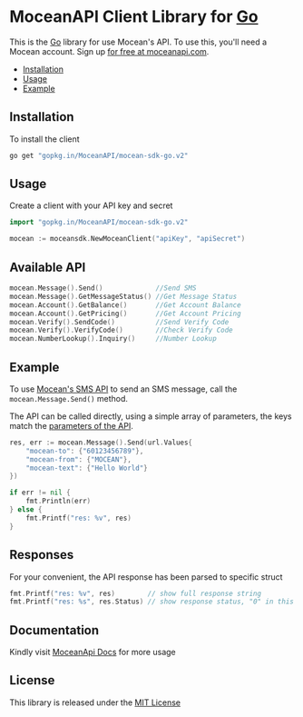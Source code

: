 MoceanAPI Client Library for [Go](https://golang.org/) 
============================

This is the [Go](https://golang.org/) library for use Mocean's API. To use this, you'll need a Mocean account. Sign up [for free at 
moceanapi.com][signup].

 * [Installation](#installation)
 * [Usage](#usage)
 * [Example](#example)

## Installation

To install the client

```bash
go get "gopkg.in/MoceanAPI/mocean-sdk-go.v2"
```

## Usage

Create a client with your API key and secret

```go
import "gopkg.in/MoceanAPI/mocean-sdk-go.v2"

mocean := moceansdk.NewMoceanClient("apiKey", "apiSecret")
```

## Available API
```go
mocean.Message().Send()             //Send SMS
mocean.Message().GetMessageStatus() //Get Message Status
mocean.Account().GetBalance()       //Get Account Balance
mocean.Account().GetPricing()       //Get Account Pricing
mocean.Verify().SendCode()          //Send Verify Code
mocean.Verify().VerifyCode()        //Check Verify Code
mocean.NumberLookup().Inquiry()     //Number Lookup
```

## Example

To use [Mocean's SMS API][doc_sms] to send an SMS message, call the `mocean.Message.Send()` method.

The API can be called directly, using a simple array of parameters, the keys match the [parameters of the API][doc_sms].

```go
res, err := mocean.Message().Send(url.Values{
    "mocean-to": {"60123456789"},
    "mocean-from": {"MOCEAN"},
    "mocean-text": {"Hello World"}
})

if err != nil {
    fmt.Println(err)
} else {
    fmt.Printf("res: %v", res)
}
```

## Responses

For your convenient, the API response has been parsed to specific struct

```go
fmt.Printf("res: %v", res)        // show full response string
fmt.Printf("res: %s", res.Status) // show response status, "0" in this case
```

## Documentation

Kindly visit [MoceanApi Docs][doc_main] for more usage

## License

This library is released under the [MIT License][license]

[signup]: https://dashboard.moceanapi.com/register?medium=github&campaign=sdk-go
[doc_main]: https://moceanapi.com/docs/?go
[doc_sms]: https://moceanapi.com/docs/?go#send-sms
[license]: LICENSE